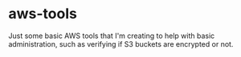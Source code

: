 # aws-tools

Just some basic AWS tools that I'm creating to help with basic administration, such as verifying if S3 buckets are encrypted or not.
